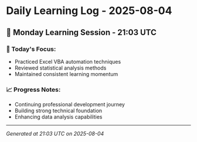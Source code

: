 # Daily Learning Log - 2025-08-04

## 📅 Monday Learning Session - 21:03 UTC

### 🎯 Today's Focus:
- Practiced Excel VBA automation techniques
- Reviewed statistical analysis methods
- Maintained consistent learning momentum

### 📈 Progress Notes:
- Continuing professional development journey
- Building strong technical foundation
- Enhancing data analysis capabilities

---
*Generated at 21:03 UTC on 2025-08-04*
